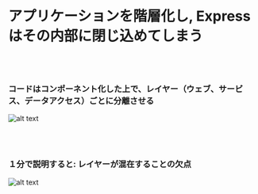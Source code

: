 <!--
# Layer your app, keep Express within its boundaries
-->


# アプリケーションを階層化し, Expressはその内部に閉じ込めてしまう


<br/><br/>

<!--
### Separate component code into layers: web, services, and DAL
-->


 ### コードはコンポーネント化した上で、レイヤー（ウェブ、サービス、データアクセス）ごとに分離させる


![alt text](https://github.com/i0natan/nodebestpractices/blob/master/assets/images/structurebycomponents.PNG "Separate component code into layers")

 <br/><br/>

<!--
### 1 min explainer: The downside of mixing layers
-->

### １分で説明すると: レイヤーが混在することの欠点



![alt text](https://github.com/i0natan/nodebestpractices/blob/master/assets/images/keepexpressinweb.gif "The downside of mixing layers")
